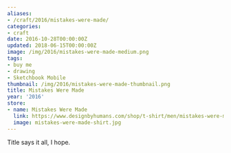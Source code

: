 ```yaml
---
aliases:
- /craft/2016/mistakes-were-made/
categories:
- craft
date: 2016-10-28T00:00:00Z
updated: 2018-06-15T00:00:00Z
image: /img/2016/mistakes-were-made-medium.png
tags:
- buy me
- drawing
- Sketchbook Mobile
thumbnail: /img/2016/mistakes-were-made-thumbnail.png
title: Mistakes Were Made
year: '2016'
store:
- name: Mistakes Were Made
  link: https://www.designbyhumans.com/shop/t-shirt/men/mistakes-were-made/935686/
  image: mistakes-were-made-shirt.jpg
---
```

Title says it all, I hope.
